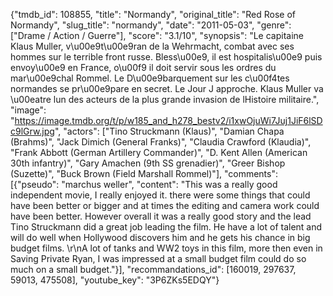 {"tmdb_id": 108855, "title": "Normandy", "original_title": "Red Rose of Normandy", "slug_title": "normandy", "date": "2011-05-03", "genre": ["Drame / Action / Guerre"], "score": "3.1/10", "synopsis": "Le capitaine Klaus Muller, v\u00e9t\u00e9ran de la Wehrmacht, combat avec ses hommes sur le terrible front russe. Bless\u00e9, il est hospitalis\u00e9 puis envoy\u00e9 en France, o\u00f9 il doit servir sous les ordres du mar\u00e9chal Rommel. Le D\u00e9barquement sur les c\u00f4tes normandes se pr\u00e9pare en secret. Le Jour J approche. Klaus Muller va \u00eatre lun des acteurs de la plus grande invasion de lHistoire militaire.", "image": "https://image.tmdb.org/t/p/w185_and_h278_bestv2/i1xwOjuWi7Juj1JiF6lSDc9lGrw.jpg", "actors": ["Tino Struckmann (Klaus)", "Damian Chapa (Brahms)", "Jack Dimich (General Franks)", "Claudia Crawford (Klaudia)", "Frank Abbott (German Artillery Commander)", "D. Kent Allen (American 30th infantry)", "Gary Amachen (9th SS grenadier)", "Greer Bishop (Suzette)", "Buck Brown (Field Marshall Rommel)"], "comments": [{"pseudo": "marchus weller", "content": "This was a really good independent movie, I really enjoyed it. there were some things that could have been better or bigger and at times the editing and camera work could have been better. However overall it was a really good story and the lead Tino Struckmann did a great job leading the film. He have a lot of talent and will do well when Hollywood discovers him and he gets his chance in big budget films. \r\nA lot of tanks and WW2 toys in this film, more then even in Saving Private Ryan, I was impressed at a small budget film could do so much on a small budget."}], "recommandations_id": [160019, 297637, 59013, 475508], "youtube_key": "3P6ZKs5EDQY"}